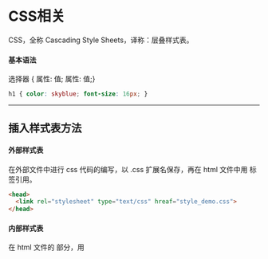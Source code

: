# CSS相关
CSS，全称 Cascading Style Sheets，译称：层叠样式表。
#### 基本语法
选择器 { 属性: 值; 属性: 值;}
```css
h1 { color: skyblue; font-size: 16px; }
```

---

## 插入样式表方法
#### 外部样式表
在外部文件中进行 css 代码的编写，以 .css 扩展名保存，再在 html 文件中用 <link> 标签引用。
```html
<head>
  <link rel="stylesheet" type="text/css" hreaf="style_demo.css">
</head>
```

#### 内部样式表
在 html 文件的 <head> 部分，用 <style> 标签中编写 css 代码。
```html
<head>
  <style>
    ...css代码
  </style>
</head>
```
  
#### 内联样式
在相关标签内的 style 属性中，编写 css 代码。
```html
<h1 style="...css代码">内容</h1>
```
  
#### 三种方式的样式优先级
内联样式 > 内部样式 > 外部样式

---

